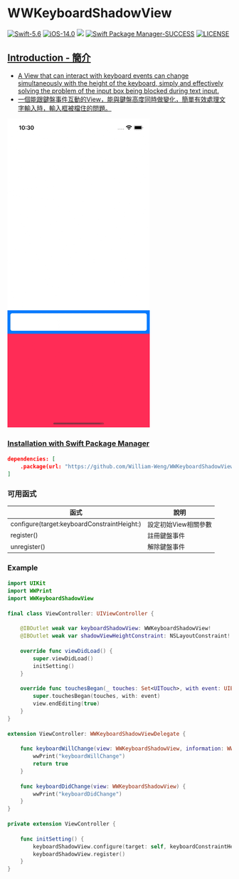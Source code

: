 # WWKeyboardShadowView

[![Swift-5.6](https://img.shields.io/badge/Swift-5.6-orange.svg?style=flat)](https://developer.apple.com/swift/) [![iOS-14.0](https://img.shields.io/badge/iOS-14.0-pink.svg?style=flat)](https://developer.apple.com/swift/) ![](https://img.shields.io/github/v/tag/William-Weng/WWKeyboardShadowView) [![Swift Package Manager-SUCCESS](https://img.shields.io/badge/Swift_Package_Manager-SUCCESS-blue.svg?style=flat)](https://developer.apple.com/swift/) [![LICENSE](https://img.shields.io/badge/LICENSE-MIT-yellow.svg?style=flat)](https://developer.apple.com/swift/)

## [Introduction - 簡介](https://swiftpackageindex.com/William-Weng)
- [A View that can interact with keyboard events can change simultaneously with the height of the keyboard, simply and effectively solving the problem of the input box being blocked during text input.](https://github.com/hackiftekhar/IQKeyboardManager)
- [一個能跟鍵盤事件互動的View，能與鍵盤高度同時做變化，簡單有效處理文字輸入時，輸入框被檔住的問題。](https://medium.com/彼得潘的-swift-ios-app-開發教室/18-ios-鍵盤通知-監聽-d45bd97841a6)

![](./Example.gif)

### [Installation with Swift Package Manager](https://medium.com/彼得潘的-swift-ios-app-開發問題解答集/使用-spm-安裝第三方套件-xcode-11-新功能-2c4ffcf85b4b)

```json
dependencies: [
    .package(url: "https://github.com/William-Weng/WWKeyboardShadowView.git", .upToNextMajor(from: "1.0.0"))
]
```

### 可用函式
|函式|說明|
|-|-|
|configure(target:keyboardConstraintHeight:)|設定初始View相關參數|
|register()|註冊鍵盤事件|
|unregister()|解除鍵盤事件|

### Example
```swift
import UIKit
import WWPrint
import WWKeyboardShadowView

final class ViewController: UIViewController {
    
    @IBOutlet weak var keyboardShadowView: WWKeyboardShadowView!
    @IBOutlet weak var shadowViewHeightConstraint: NSLayoutConstraint!
    
    override func viewDidLoad() {
        super.viewDidLoad()
        initSetting()
    }
    
    override func touchesBegan(_ touches: Set<UITouch>, with event: UIEvent?) {
        super.touchesBegan(touches, with: event)
        view.endEditing(true)
    }
}

extension ViewController: WWKeyboardShadowViewDelegate {
    
    func keyboardWillChange(view: WWKeyboardShadowView, information: WWKeyboardShadowView.KeyboardInfomation) -> Bool {
        wwPrint("keyboardWillChange")
        return true
    }
    
    func keyboardDidChange(view: WWKeyboardShadowView) {
        wwPrint("keyboardDidChange")
    }
}

private extension ViewController {
    
    func initSetting() {
        keyboardShadowView.configure(target: self, keyboardConstraintHeight: shadowViewHeightConstraint)
        keyboardShadowView.register()
    }
}
```
